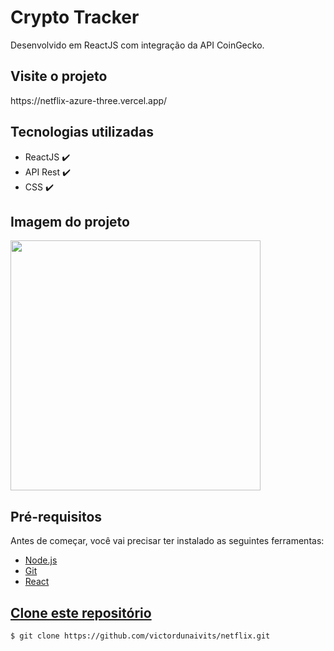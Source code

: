 <h1>Crypto Tracker</h1>
<p>Desenvolvido em ReactJS com integração da API CoinGecko.</p>

<h2>Visite o projeto</h2>
https://netflix-azure-three.vercel.app/

<h2>Tecnologias utilizadas</h2>
<ul>
    <li>ReactJS ✔️</li>
    <li>API Rest ✔️</li>
    <li>CSS ✔️</li>
</ul>


<h2> Imagem do projeto </h2>
<img src="./readme/netflix.gif"style="height: 400px">

<h2>Pré-requisitos</h2>
<p>Antes de começar, você vai precisar ter instalado as seguintes ferramentas:</p>
<ul>
    <li><a href="https://nodejs.org/pt-br/download/" target="_blank">Node.js</li>
    <li><a href="https://gitforwindows.org/" target="_blank">Git</li>
     <li><a href="https://create-react-app.dev/docs/getting-started" target="_blank">React</li>
</ul>

<h2>Clone este repositório</h2>

```bash
$ git clone https://github.com/victordunaivits/netflix.git
```
